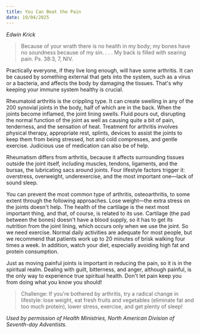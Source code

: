 ```yaml
---
title: You Can Beat the Pain
date: 19/04/2025
---
```


_Edwin Krick_

> <p></p>
> Because of your wrath there is no health in my body; my bones have no soundness because of my sin. . . . My back is filled with searing pain. Ps. 38:3, 7, NIV.

Practically everyone, if they live long enough, will have some arthritis. It can be caused by something external that gets into the system, such as a virus or a bacteria, and affects the body by damaging the tissues. That's why keeping your immune system healthy is crucial.

Rheumatoid arthritis is the crippling type. It can create swelling in any of the 200 synovial joints in the body, half of which are in the back. When the joints become inflamed, the joint lining swells. Fluid pours out, disrupting the normal function of the joint as well as causing quite a bit of pain, tenderness, and the sensation of heat. Treatment for arthritis involves physical therapy, appropriate rest, splints, devices to assist the joints to keep them from being stressed, hot and cold compresses, and gentle exercise. Judicious use of medication can also be of help.

Rheumatism differs from arthritis, because it affects surrounding tissues outside the joint itself, including muscles, tendons, ligaments, and the bursas, the lubricating sacs around joints. Four lifestyle factors trigger it: overstress, overweight, underexercise, and the most important one—lack of sound sleep.

You can prevent the most common type of arthritis, osteoarthritis, to some extent through the following approaches. Lose weight—the extra stress on the joints doesn't help. The health of the cartilage is the next most important thing, and that, of course, is related to its use. Cartilage (the pad between the bones) doesn't have a blood supply, so it has to get its nutrition from the joint lining, which occurs only when we use the joint. So we need exercise. Normal daily activities are adequate for most people, but we recommend that patients work up to 20 minutes of brisk walking four times a week. In addition, watch your diet, especially avoiding high fat and protein consumption.

Just as moving painful joints is important in reducing the pain, so it is in the spiritual realm. Dealing with guilt, bitterness, and anger, although painful, is the only way to experience true spiritual health. Don't let pain keep you from doing what you know you should!

> <callout></callout>
> Challenge: If you're bothered by arthritis, try a radical change in lifestyle: lose weight, eat fresh fruits and vegetables (eliminate fat and too much protein), lower stress, exercise, and get plenty of sleep!

_Used by permission of Health Ministries, North American Division of Seventh-day Adventists._